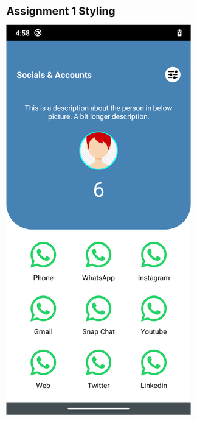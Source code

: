 # Assignment 1 Styling

![Screenshot](https://github.com/Chetan-Satpute/ReactNativeApp/blob/Assignment-1-Styling/assets/screenshot.png)

